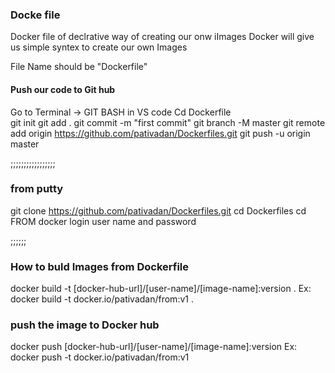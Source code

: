 ### Docke file 
Docker file of declrative way of creating our onw iImages 
Docker will give us simple syntex to create our own Images


File Name should be "Dockerfile"


#### Push our code to Git hub
Go to Terminal -> GIT BASH in VS code
Cd Dockerfile\
git init
git add .
git commit -m "first commit"
git branch -M master
git remote add origin https://github.com/pativadan/Dockerfiles.git
git push -u origin master

;;;;;;;;;;;;;;;;;
### from putty 

 git clone  https://github.com/pativadan/Dockerfiles.git
 cd Dockerfiles
 cd FROM
 docker login 
 user name 
 and password 

;;;;;;

### How to buld Images from Dockerfile
docker build -t [docker-hub-url]/[user-name]/[image-name]:version .
Ex: docker build -t docker.io/pativadan/from:v1 .
### push the image to Docker hub
docker push [docker-hub-url]/[user-name]/[image-name]:version
Ex: docker push -t docker.io/pativadan/from:v1 